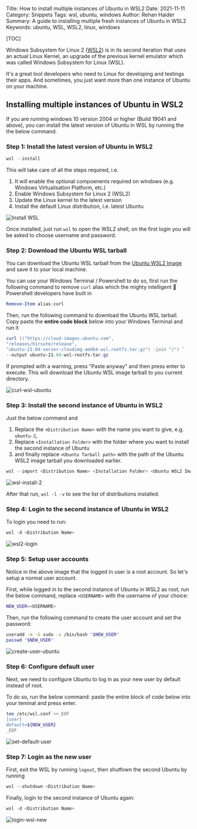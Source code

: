 Title: How to install multiple instances of Ubuntu in WSL2
Date: 2021-11-11
Category: Snippets
Tags: wsl, ubuntu, windows
Author: Rehan Haider
Summary: A guide to installing multiple fresh instances of Ubuntu in WSL2
Keywords: ubuntu, WSL, WSL2, linux, windows


[TOC]

Windows Subsystem for Linux 2 ([WSL2](https://docs.microsoft.com/en-us/windows/wsl/install)) is in its second iteration that uses an actual Linux Kernel, an upgrade of the previous kernel emulator which was called Windows Subsystem for Linux (WSL).

It's a great tool developers who need to Linux for developing and testings their apps. And sometimes, you just want more than one instance of Ubuntu on your machine.


## Installing multiple instances of Ubuntu in WSL2

If you are running windows 10 version 2004 or higher (Build 19041 and above), you can install the latest version of Ubuntu in WSL by running the the below command.

### Step 1: Install the latest version of Ubuntu in WSL2

```powershell
wsl --install
```
This will take care of all the steps required, i.e.

1. It will enable the optional compoenents required on windows (e.g. Windows Virtualisation Platform, etc.)
2. Enable Windows Subsystem for Linux 2 (WSL2)
3. Update the Linux kernel to the latest version
4. Install the default Linux distribution, i.e. latest Ubuntu

![Install WSL]({static}/images/s0036/install-wsl.gif)

Once installed, just run `wsl` to open the WSL2 shell, on the first login you will be asked to choose username and password. 

### Step 2: Download the Ubuntu WSL tarball

You can download the Ubuntu WSL tarball from the [Ubuntu WSL2 Image](https://cloud-images.ubuntu.com/releases/hirsute/release/ubuntu-21.04-server-cloudimg-amd64-wsl.rootfs.tar.gz) and save it to your local machine. 

You can use your Windows Terminal / Powershell to do so, first run the following command to remove `curl` alias which the mighty intelligent 🤡 Powershell developers have built in

```powershell
Remove-Item alias:curl
```

Then, run the following command to download the Ubuntu WSL tarball. Copy paste the **entire code block** below into your Windows Terminal and run it

```powershell
curl (("https://cloud-images.ubuntu.com",
"releases/hirsute/release",
"ubuntu-21.04-server-cloudimg-amd64-wsl.rootfs.tar.gz") -join "/") `
--output ubuntu-21.04-wsl-rootfs-tar.gz
```

If prompted with a warning, press "Paste anyway" and then press enter to execute. This will download the Ubuntu WSL image tarball to you current directory. 

![curl-wsl-ubuntu]({static}/images/s0036/curl-wsl-ubuntu.png)

### Step 3: Install the second instance of Ubuntu in WSL2

Just the below command and 

1. Replace the `<Distribution Name>` with the name you want to give, e.g. `ubuntu-2`, 
2. Replace `<Installation Folder>` with the folder where you want to install the second instance of Ubuntu
3. and finally replace `<Ubuntu Tarball path>` with the path of the Ubuntu WSL2 image tarball you downloaded earlier.

```powershell
wsl --import <Distribution Name> <Installation Folder> <Ubuntu WSL2 Image Tarball path>
```

![wsl-install-2]({static}/images/s0036/wsl-install-2.png)

After that run, `wsl -l -v` to see the list of distributions installed.

### Step 4: Login to the second instance of Ubuntu in WSL2

To login you need to run: 

```powershell
wsl -d <Distribution Name>
```

![wsl2-login]({static}/images/s0036/wsl2-login.png)


### Step 5: Setup user accounts

Notice in the above image that the logged in user is a root account. So let's setup a normal user account.

First, while logged in to the second instance of Ubuntu in WSL2 as root, run the below command, replace `<USERNAME>` with the username of your choice:

```bash
NEW_USER=<USERNAME>
```

Then, run the following command to create the user account and set the password:

```bash
useradd -m -G sudo -s /bin/bash "$NEW_USER"
passwd "$NEW_USER"
```

![create-user-ubuntu]({static}/images/s0036/create-user-ubuntu.png)

### Step 6: Configure default user

Next, we need to configure Ubuntu to log in as your new user by default instead of root. 

To do so, run the below command: paste the entire block of code below into your teminal and press enter.

```bash
tee /etc/wsl.conf <<_EOF
[user]
default=${NEW_USER}
_EOF
```

![set-default-user]({static}/images/s0036/set-default-user.png)

### Step 7: Login as the new user

First, exit the WSL by running `logout`, then shutfown the second Ubuntu by running

```powershell
wsl --shutdown <Distribution Name>
```

Finally, login to the second instance of Ubuntu again:

```powershell
wsl -d <Distribution Name>
```

![login-wsl-new]({static}/images/s0036/login-wsl-new.png)